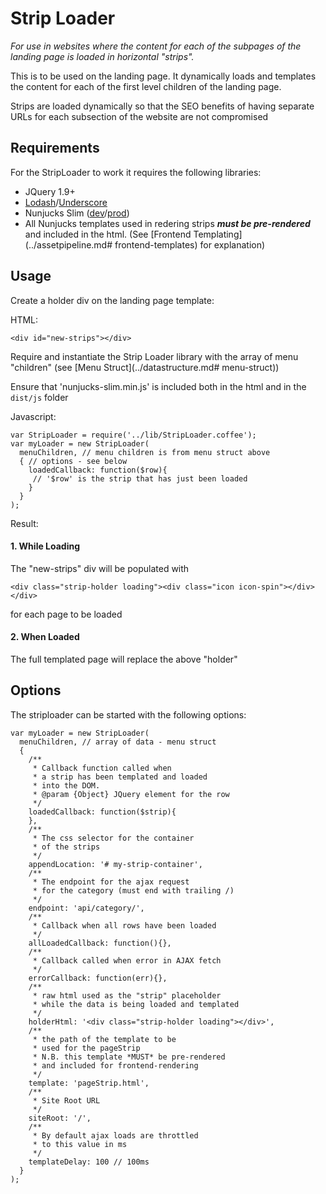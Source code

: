 # Strip Loader

*For use in websites where the content for each
of the subpages of the landing page is loaded
in horizontal "strips".*

This is to be used on the landing page.
It dynamically loads and templates the content
for each of the first level children of the landing page.

Strips are loaded dynamically so that the SEO benefits
of having separate URLs for each subsection of the website
are not compromised

## Requirements

For the StripLoader to work it requires the following libraries:

- JQuery 1.9+
- [Lodash](http://lodash.com/)/[Underscore](http://underscorejs.org)
- Nunjucks Slim ([dev](http://mozilla.github.io/nunjucks/files/nunjucks-slim.js)/[prod](http://mozilla.github.io/nunjucks/files/nunjucks-slim.min.js))
- All Nunjucks templates used in redering strips ***must be pre-rendered*** and included in the html. (See [Frontend Templating](../assetpipeline.md# frontend-templates) for explanation)


## Usage

Create a holder div on the landing page template:

HTML:

    <div id="new-strips"></div>


Require and instantiate the Strip Loader library
with the array of menu "children" (see [Menu Struct](../datastructure.md# menu-struct))

Ensure that 'nunjucks-slim.min.js' is included both in the html
and in the `dist/js` folder

Javascript:

    var StripLoader = require('../lib/StripLoader.coffee');
    var myLoader = new StripLoader(
      menuChildren, // menu children is from menu struct above
      { // options - see below
        loadedCallback: function($row){
         // '$row' is the strip that has just been loaded
        }
      }
    );

Result:

#### 1. While Loading

The "new-strips" div will be populated with

    <div class="strip-holder loading"><div class="icon icon-spin"></div></div>

for each page to be loaded

#### 2. When Loaded

The full templated page will replace the above "holder"


## Options

The striploader can be started with the following options:

    var myLoader = new StripLoader(
      menuChildren, // array of data - menu struct
      {
        /**
         * Callback function called when
         * a strip has been templated and loaded
         * into the DOM.
         * @param {Object} JQuery element for the row
         */
        loadedCallback: function($strip){
        },
        /**
         * The css selector for the container
         * of the strips
         */
        appendLocation: '# my-strip-container',
        /**
         * The endpoint for the ajax request
         * for the category (must end with trailing /)
         */
        endpoint: 'api/category/',
        /**
         * Callback when all rows have been loaded
         */
        allLoadedCallback: function(){},
        /**
         * Callback called when error in AJAX fetch
         */
        errorCallback: function(err){},
        /**
         * raw html used as the "strip" placeholder
         * while the data is being loaded and templated
         */
        holderHtml: '<div class="strip-holder loading"></div>',
        /**
         * the path of the template to be
         * used for the pageStrip
         * N.B. this template *MUST* be pre-rendered
         * and included for frontend-rendering
         */
        template: 'pageStrip.html',
        /**
         * Site Root URL
         */
        siteRoot: '/',
        /**
         * By default ajax loads are throttled
         * to this value in ms
         */
        templateDelay: 100 // 100ms
      }
    );

